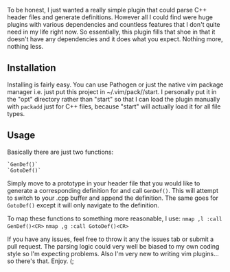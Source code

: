 To be honest, I just wanted a really simple plugin that could parse C++ header files and generate definitions. However all I could find were huge plugins with various dependencies and countless features that I don't quite need in my life right now. So essentially, this plugin fills that shoe in that it doesn't have any dependencies and it does what you expect. Nothing more, nothing less.

## Installation
Installing is fairly easy. You can use Pathogen or just the native vim package manager i.e. just put this project in ~/.vim/pack/<whatever-name-you-like>/start. I personally put it in the "opt" directory rather than "start" so that I can load the plugin manually with `packadd` just for C++ files, because "start" will actually load it for all file types.

## Usage
Basically there are just two functions:

	`GenDef()`
	`GotoDef()`

Simply move to a prototype in your header file that you would like to generate a corresponding definition for and call `GenDef()`. This will attempt to switch to your .cpp buffer and append the definition. The same goes for `GotoDef()` except it will only navigate to the definition.

To map these functions to something more reasonable, I use:
`nmap ,l :call GenDef()<CR>`
`nmap ,g :call GotoDef()<CR>`

If you have any issues, feel free to throw it any the issues tab or submit a pull request. The parsing logic could very well be biased to my own coding style so I'm expecting problems. Also I'm very new to writing vim plugins... so there's that. Enjoy. (;
